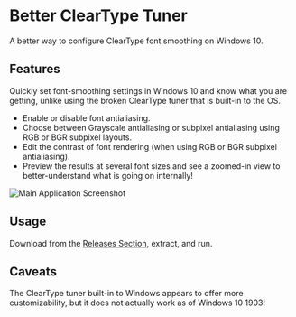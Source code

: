 # Better ClearType Tuner
A better way to configure ClearType font smoothing on Windows 10.

## Features

Quickly set font-smoothing settings in Windows 10 and know what you are getting, unlike using the broken ClearType tuner that is built-in to the OS.

* Enable or disable font antialiasing.
* Choose between Grayscale antialiasing or subpixel antialiasing using RGB or BGR subpixel layouts.
* Edit the contrast of font rendering (when using RGB or BGR subpixel antialiasing).
* Preview the results at several font sizes and see a zoomed-in view to better-understand what is going on internally!

![Main Application Screenshot](https://i.imgur.com/R9qlQbv.png)

## Usage

Download from the [Releases Section](https://github.com/bp2008/BetterClearTypeTuner/releases), extract, and run.

## Caveats

The ClearType tuner built-in to Windows appears to offer more customizability, but it does not actually work as of Windows 10 1903!
